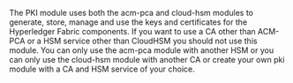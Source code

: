 The PKI module uses both the acm-pca and cloud-hsm modules to generate, store, manage and use the keys and certificates for the Hyperledger Fabric components. If you want to use a CA other than ACM-PCA or a HSM service other than CloudHSM you should not use this module. You can only use the acm-pca module with another HSM or you can only use the cloud-hsm module with another CA or create your own pki module with a CA and HSM service of your choice.
